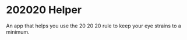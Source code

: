 # 202020 Helper

An app that helps you use the 20 20 20 rule to keep your eye strains to a minimum.
